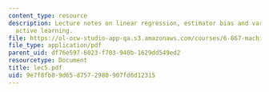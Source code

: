 ```yaml
---
content_type: resource
description: Lecture notes on linear regression, estimator bias and variance, and
  active learning.
file: https://ol-ocw-studio-app-qa.s3.amazonaws.com/courses/6-867-machine-learning-fall-2006/9e7f8fb89d65d7572980907fd6d12315_lec5.pdf
file_type: application/pdf
parent_uid: df76e597-6023-f703-940b-1629dd549ed2
resourcetype: Document
title: lec5.pdf
uid: 9e7f8fb8-9d65-d757-2980-907fd6d12315
---
```

